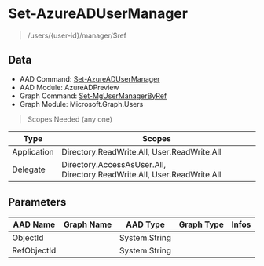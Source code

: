 # Set-AzureADUserManager

> /users/{user-id}/manager/$ref

## Data

+ AAD Command: [Set-AzureADUserManager](https://docs.microsoft.com/en-us/powershell/module/AzureADPreview/Set-AzureADUserManager)
+ AAD Module: AzureADPreview
+ Graph Command: [Set-MgUserManagerByRef](https://docs.microsoft.com/en-us/powershell/module/Microsoft.Graph.Users/Set-MgUserManagerByRef)
+ Graph Module: Microsoft.Graph.Users

> Scopes Needed (any one)

|Type|Scopes|
|---|---|
|Application|Directory.ReadWrite.All, User.ReadWrite.All|
|Delegate|Directory.AccessAsUser.All, Directory.ReadWrite.All, User.ReadWrite.All|

## Parameters

|AAD Name|Graph Name|AAD Type|Graph Type|Infos|
|---|---|---|---|---|
|ObjectId||System.String|||
|RefObjectId||System.String|||


